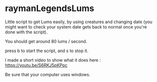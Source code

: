 # raymanLegendsLums
Little script to get Lums easily, by using creatures and changing date (you might want to check your system date gets back to normal once you're done with the script).

You should get around 80 lums / second.

press b to start the script, and s to stop it.

I made a short video to show what it does here : https://youtu.be/S6RKJ5pKPpc

Be sure that your computer uses windows.
